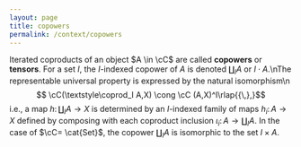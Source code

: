 ```yaml
---
layout: page
title: copowers
permalink: /context/copowers
---
```

Iterated coproducts of an object $A \in \cC$ are called **copowers** or **tensors**. For a set $I$, the $I$-indexed copower of $A$ is denoted $\coprod_I A$ or $I \cdot A$.\nThe representable universal property is expressed by the natural isomorphism\n$$ \cC(\textstyle\coprod_I A,X) \cong \cC (A,X)^I\rlap{{\,},}$$ i.e., a map $h \colon \coprod_I A \to X$ is determined by an $I$-indexed family of maps $h_i \colon A \to X$ defined by composing with each coproduct inclusion $\iota_i \colon A \to \coprod_I A$. In the case of $\cC= \cat{Set}$, the copower $\coprod_I A$ is isomorphic to the set $I \times A$.
